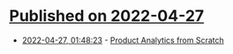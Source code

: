 # [Published on 2022-04-27](index.md)

* [2022-04-27, 01:48:23](https://news.ycombinator.com/item?id=31175336) - [Product Analytics from Scratch](https://tmfarrell.github.io/writing/2022/04/26/product_analytics_from_scratch/)
